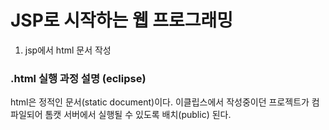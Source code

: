 # JSP로 시작하는 웹 프로그래밍 
1. jsp에서 html 문서 작성
### .html 실행 과정 설명 (eclipse) 
html은 정적인 문서(static document)이다. 
이클립스에서 작성중이던 프로젝트가 컴파일되어 톰캣 서버에서 실행될 수 있도록 배치(public) 된다.

